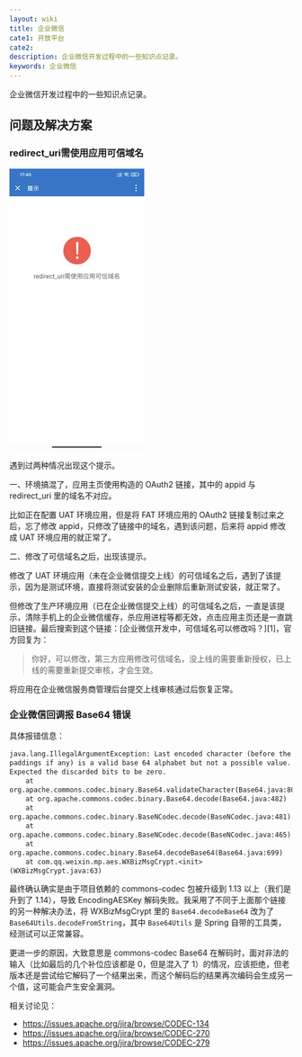```yaml
---
layout: wiki
title: 企业微信
cate1: 开放平台
cate2:
description: 企业微信开发过程中的一些知识点记录。
keywords: 企业微信
---
```


企业微信开发过程中的一些知识点记录。

## 问题及解决方案

### redirect_uri需使用应用可信域名

![](/images/wiki/wxwork-redirect-uri.jpg)

遇到过两种情况出现这个提示。

一、环境搞混了，应用主页使用构造的 OAuth2 链接，其中的 appid 与 redirect_uri 里的域名不对应。

比如正在配置 UAT 环境应用，但是将 FAT 环境应用的 OAuth2 链接复制过来之后，忘了修改 appid，只修改了链接中的域名，遇到该问题，后来将 appid 修改成 UAT 环境应用的就正常了。

二、修改了可信域名之后，出现该提示。

修改了 UAT 环境应用（未在企业微信提交上线）的可信域名之后，遇到了该提示，因为是测试环境，直接将测试安装的企业删除后重新测试安装，就正常了。

但修改了生产环境应用（已在企业微信提交上线）的可信域名之后，一直是该提示，清除手机上的企业微信缓存，杀应用进程等都无效，点击应用主页还是一直跳旧链接。最后搜索到这个链接：[企业微信开发中，可信域名可以修改吗？][1]，官方回复为：

> 你好，可以修改，第三方应用修改可信域名，没上线的需要重新授权，已上线的需要重新提交审核，才会生效。

将应用在企业微信服务商管理后台提交上线审核通过后恢复正常。

### 企业微信回调报 Base64 错误

具体报错信息：

```
java.lang.IllegalArgumentException: Last encoded character (before the paddings if any) is a valid base 64 alphabet but not a possible value. Expected the discarded bits to be zero.
	at org.apache.commons.codec.binary.Base64.validateCharacter(Base64.java:803)
	at org.apache.commons.codec.binary.Base64.decode(Base64.java:482)
	at org.apache.commons.codec.binary.BaseNCodec.decode(BaseNCodec.java:481)
	at org.apache.commons.codec.binary.BaseNCodec.decode(BaseNCodec.java:465)
	at org.apache.commons.codec.binary.Base64.decodeBase64(Base64.java:699)
	at com.qq.weixin.mp.aes.WXBizMsgCrypt.<init>(WXBizMsgCrypt.java:63)
```

最终确认确实是由于项目依赖的 commons-codec 包被升级到 1.13 以上（我们是升到了 1.14），导致 EncodingAESKey 解码失败。我采用了不同于上面那个链接的另一种解决办法，将 WXBizMsgCrypt 里的 `Base64.decodeBase64` 改为了 `Base64Utils.decodeFromString`，其中 `Base64Utils` 是 Spring 自带的工具类，经测试可以正常兼容。

更进一步的原因，大致意思是 commons-codec Base64 在解码时，面对非法的输入（比如最后的几个补位应该都是 0，但是混入了 1）的情况，应该拒绝，但老版本还是尝试给它解码了一个结果出来，而这个解码后的结果再次编码会生成另一个值，这可能会产生安全漏洞。

相关讨论见：

- <https://issues.apache.org/jira/browse/CODEC-134>
- <https://issues.apache.org/jira/browse/CODEC-270>
- <https://issues.apache.org/jira/browse/CODEC-279>

